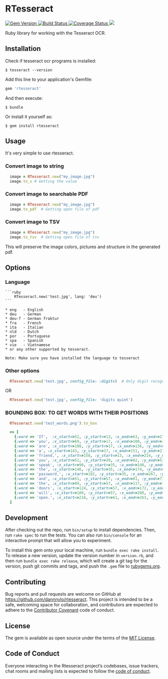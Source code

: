 # RTesseract

<a href='http://badge.fury.io/rb/rtesseract'>
    <img src="https://badge.fury.io/rb/rtesseract.png" alt="Gem Version" />
</a>
<a href='https://travis-ci.org/dannnylo/rtesseract'>
    <img src="https://travis-ci.org/dannnylo/rtesseract.png?branch=master" alt="Build Status" />
</a>
<a href='https://coveralls.io/r/dannnylo/rtesseract?branch=master'>
    <img src="https://coveralls.io/repos/dannnylo/rtesseract/badge.png?branch=master" alt="Coverage Status" />
</a>
<a href='https://codeclimate.com/github/dannnylo/rtesseract'>
    <img src="https://codeclimate.com/github/dannnylo/rtesseract.png" />
</a>

Ruby library for working with the Tesseract OCR.

## Installation

Check if tesseract ocr programs is installed:

    $ tesseract --version

Add this line to your application's Gemfile:

```ruby
gem 'rtesseract'
```

And then execute:

    $ bundle

Or install it yourself as:

    $ gem install rtesseract

## Usage

It's very simple to use rtesseract.

### Convert image to string

```ruby
  image = RTesseract.new("my_image.jpg")
  image.to_s # Getting the value
```

### Convert image to searchable PDF

```ruby
  image = RTesseract.new("my_image.jpg")
  image.to_pdf  # Getting open file of pdf
```

### Convert image to TSV

```ruby
  image = RTesseract.new("my_image.jpg")
  image.to_tsv  # Getting open file of tsv
```

This will preserve the image colors, pictures and structure in the generated pdf.

## Options

### Language

    ```ruby
        RTesseract.new('test.jpg', lang: 'deu')
    ```

    * eng   - English
    * deu   - German
    * deu-f - German fraktur
    * fra   - French
    * ita   - Italian
    * nld   - Dutch
    * por   - Portuguese
    * spa   - Spanish
    * vie   - Vietnamese
    * or any other supported by tesseract.

    Note: Make sure you have installed the language to tesseract

### Other options

  ```ruby
    RTesseract.new('test.jpg', config_file: :digits)  # Only digit recognition
  ```

  OR

  ```ruby
    RTesseract.new('test.jpg', config_file: 'digits quiet')
  ```

### BOUNDING BOX: TO GET WORDS WITH THEIR POSITIONS
  ```ruby
    RTesseract.new('test_words.png').to_box
  ```

  ```ruby
    => [
      {:word => 'If',  :x_start=>52, :y_start=>13, :x_end=>63, :y_end=>27},
      {:word => 'you', :x_start=>69, :y_start=>17, :x_end=>100, :y_end=>31},
      {:word => 'are', :x_start=>108, :y_start=>17, :x_end=>136, :y_end=>27},
      {:word => 'a', :x_start=>143, :y_start=>17, :x_end=>151, :y_end=>27},
      {:word => 'friend,', :x_start=>158, :y_start=>13, :x_end=>214, :y_end=>29},
      {:word => 'you', :x_start=>51, :y_start=>39, :x_end=>82, :y_end=>53},
      {:word => 'speak', :x_start=>90, :y_start=>35, :x_end=>140, :y_end=>53},
      {:word => 'the', :x_start=>146, :y_start=>35, :x_end=>174, :y_end=>49},
      {:word => 'password,', :x_start=>182, :y_start=>35, :x_end=>267, :y_end=>53},
      {:word => 'and', :x_start=>51, :y_start=>57, :x_end=>81, :y_end=>71},
      {:word => 'the', :x_start=>89, :y_start=>57, :x_end=>117, :y_end=>71},
      {:word => 'doors', :x_start=>124, :y_start=>57, :x_end=>172, :y_end=>71},
      {:word => 'will', :x_start=>180, :y_start=>57, :x_end=>208, :y_end=>71},
      {:word => 'open.', :x_start=>216, :y_start=>61, :x_end=>263, :y_end=>75}
    ]
  ```

## Development

After checking out the repo, run `bin/setup` to install dependencies. Then, run `rake spec` to run the tests. You can also run `bin/console` for an interactive prompt that will allow you to experiment.

To install this gem onto your local machine, run `bundle exec rake install`. To release a new version, update the version number in `version.rb`, and then run `bundle exec rake release`, which will create a git tag for the version, push git commits and tags, and push the `.gem` file to [rubygems.org](https://rubygems.org).

## Contributing

Bug reports and pull requests are welcome on GitHub at https://github.com/dannnylo/rtesseract. This project is intended to be a safe, welcoming space for collaboration, and contributors are expected to adhere to the [Contributor Covenant](http://contributor-covenant.org) code of conduct.

## License

The gem is available as open source under the terms of the [MIT License](https://opensource.org/licenses/MIT).

## Code of Conduct

Everyone interacting in the Rtesseract project’s codebases, issue trackers, chat rooms and mailing lists is expected to follow the [code of conduct](https://github.com/dannnylo/rtesseract/blob/master/CODE_OF_CONDUCT.md).
